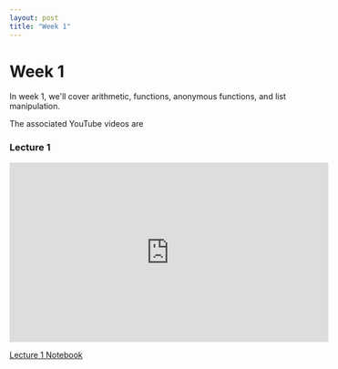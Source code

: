 ```yaml
---
layout: post
title: "Week 1"
---
```


# Week 1

In week 1, we'll cover arithmetic, functions, anonymous functions, and list manipulation.

The associated YouTube videos are
### Lecture 1
<iframe width="560" height="315" src="https://www.youtube.com/embed/-Gr9ASEw8ak" title="YouTube video player" frameborder="0" allow="accelerometer; autoplay; clipboard-write; encrypted-media; gyroscope; picture-in-picture" allowfullscreen></iframe>

[Lecture 1 Notebook](/assets/350_lecture_1.nb)

